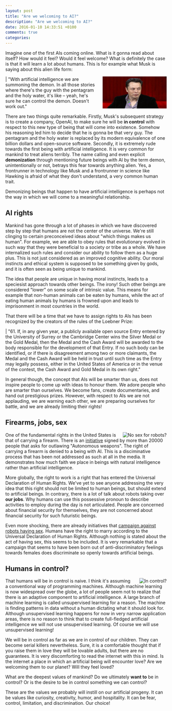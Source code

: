 ```yaml
---
layout: post
title: "Are we welcoming to AI?"
description: "Are we welcoming to AI?"
date: 2016-01-10 14:33:51 +0100
comments: true
categories:
---
```


Imagine one of the first AIs coming online. What is it gonna read about itself? How would it feel? Would it feel welcome? What is definitely the case is that it will learn a lot about humans. This is for example what Musk is saying about this alien life form:

<div style="float: right; margin: 0px 0px 0px 20px">
<img src="/images/blog/xl-2014-elon-musk-1.jpg" alt="Musk announcing openAI" width="200" height="100" title="Musk announcing openAI"/>
</div>

| "With artificial intelligence we are summoning the demon. In all those stories where there's the guy with the pentagram and the holy water, it's like – yeah, he's sure he can control the demon. Doesn't work out."

<!--more-->

There are two things quite remarkable. Firstly, Musk's subsequent strategy is to create a company, OpenAI, to make sure he will be **in control** with respect to this new type of being that will come into existence. Somehow his reasoning led him to decide that he is gonna be that very guy. The pentagram and the holy water is replaced by its modern equivalence of one billion dollars and open-source software. Secondly, it is extremely rude towards the first being with artificial intelligence. It is very common for mankind to treat aliens terribly. The name calling and even explicit **demonization** through mentioning future beings with AI by the term demon, unintentionally or not, betrays this fear towards anything alien. Yes, a frontrunner in technology like Musk and a frontrunner in science like Hawking is afraid of what they don't understand, a very common human trait.

Demonizing beings that happen to have artificial intelligence is perhaps not the way in which we will come to a meaningful relationship.

## AI rights

Mankind has gone through a lot of phases in which we have discovered step by step that humans are not the center of the universe. We're still clinging to certain preconceived ideas about "which things makes us human". For example, we are able to obey rules that evolutionary evolved in such way that they were beneficial to a society or tribe as a whole. We have internalized such rules and consider our ability to follow them as a huge plus. This is not just considered as an improved cognitive ability. Our moral instincts and ethical system is supposed to be something given by gods, and it is often seen as being unique to mankind.

The idea that people are unique in having moral instincts, leads to a speciesist approach towards other beings. The irony! Such other beings are considered "lower" on some scale of intrinsic value. This means for example that non-human animals can be eaten by humans, while the act of eating human animals by humans is frowned upon and leads to imprisonment in most countries in the world.

That there will be a time that we have to assign rights to AIs has been recognized by the creators of the rules of the Loebner Prize:

| "61. If, in any given year, a publicly available open source Entry entered by the University of Surrey or the Cambridge Center wins the Silver Medal or the Gold Medal, then the Medal and the Cash Award will be awarded to the body responsible for the development of that Entry. If no such body can be identified, or if there is disagreement among two or more claimants, the Medal and the Cash Award will be held in trust until such time as the Entry may legally possess, either in the United States of America or in the venue of the contest, the Cash Award and Gold Medal in its own right."

In general though, the concept that AIs will be smarter than us, does not inspire people to come up with ideas to honour them. We adore people who are smarter than ourselves. We become fans, create documentaries, and hand out prestigious prizes. However, with respect to AIs we are not applauding, we are warning each other, we are preparing ourselves for battle, and we are already limiting their rights!

## Firearms, jobs, sex

<div style="float: right; margin: 0px 0px 0px 20px">
<img src="http://www.boingboing.net/images/_images_freerobotsex.jpg" alt="No sex for robots?" width="200" height="100" title="Sex"/>
</div>

One of the fundamental rights in the United States is that of carrying a firearm. There is an [initiative](https://www.stopkillerrobots.org/) signed by more than 20000 people that asks for outlawing "Autonomous weapons". The right of carrying a firearm is denied to a being with AI. This is a disciminative process that has been not addressed as such at all in the media. It demonstrates how much faith we place in beings with natural intelligence rather than artificial intelligence.

More globally, the right to work is a right that has entered the Universal Declaration of Human Rights. We've yet to see anyone addressing the very idea that this right should not be limited to human beings, but should extend to artificial beings. In contrary, there is a lot of talk about robots taking over **our jobs**. Why humans can use this possessive pronoun to describe activities to employ during the day is not articulated. People are concerned about financial security for themselves, they are not concerned about financial security for such futuristic beings.

Even more shocking, there are already initiatives that [campaign against robots having sex](http://campaignagainstsexrobots.org/). Humans have the right to marry according to the Universal Declaration of Human Rights. Although nothing is stated about the act of having sex, this seems to be included. It is very remarkable that a campaign that seems to have been born out of anti-discriminatory feelings towards females does discriminate so openly towards artificial beings.

## Humans in control?

<div style="float: right; margin: 0px 0px 0px 20px">
<img src="http://yourekavach.com/blog/wp-content/uploads/2015/04/Mother-scolding-child-1024x627.jpg" alt="In control?" width="200" height="100" title="Control"/>
</div>

That humans will be in control is naive. I think it's assuming a conventional way of programming machines. Although machine learning is now widespread over the globe, a lot of people seem not to realize that there is an adaptive component to artificial intelligence. A large branch of machine learning is called unsupervised learning for a reason. The machine is finding patterns in data without a human dictating what it should look for. Although unsupervised learning happens for now in very narrow application areas, there is no reason to think that to create full-fledged artificial intelligence we will not use unsupervised learning. Of course we will use unsupervised learning!

We will be in control as far as we are in control of our children. They can become serial killers nevertheless. Sure, it is a comfortable thought that if you raise them in love they will be lovable adults, but there are no guarantees. It is very discomforting to read the internet with this in mind. Is the internet a place in which an artificial being will encounter love? Are we welcoming them to our planet? Will they feel loved?

What are the deepest values of mankind? Do we ultimately **want to** be in control? Or is the desire to be in control something we can control?

These are the values we probably will instill on our artificial progeny. It can be values like curiosity, creativity, humor, and hospitality. It can be fear, control, limitation, and discrimination. Our choice!
